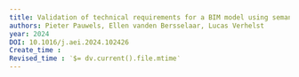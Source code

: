 ```yaml
---
title: Validation of technical requirements for a BIM model using semantic web technologies
authors: Pieter Pauwels, Ellen vanden Bersselaar, Lucas Verhelst
year: 2024
DOI: 10.1016/j.aei.2024.102426
Create_time :  
Revised_time : ‵$= dv.current().file.mtime‵
---
```


